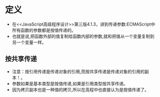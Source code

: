 # 定义
* 在<<JavaScript高级程序设计>>第三版4.1.3，讲到传递参数:ECMAScript中所有函数的参数都是按值传递的。
* 也就是说,把函数外部的值复制给函数内部的参数,就和把值从一个变量复制到另一个变量一样。
## 按共享传递
* 注意：按引用传递是传递对象的引用,而按共享传递是传递对象的引用的副本！。
* 参数如果是基本类型是按值传递,如果是引用类型按共享传递。
* 因为拷贝副本也是一种值的拷贝,所以在高程中也直接认为是按值传递了。